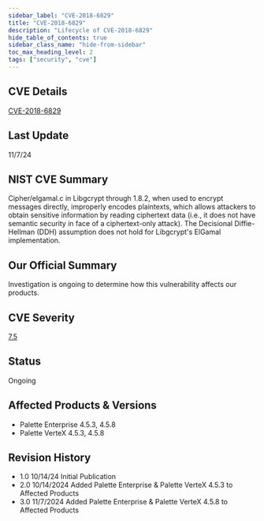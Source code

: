 ```yaml
---
sidebar_label: "CVE-2018-6829"
title: "CVE-2018-6829"
description: "Lifecycle of CVE-2018-6829"
hide_table_of_contents: true
sidebar_class_name: "hide-from-sidebar"
toc_max_heading_level: 2
tags: ["security", "cve"]
---
```


## CVE Details

[CVE-2018-6829](https://nvd.nist.gov/vuln/detail/CVE-2018-6829)

## Last Update

11/7/24

## NIST CVE Summary

Cipher/elgamal.c in Libgcrypt through 1.8.2, when used to encrypt messages directly, improperly encodes plaintexts,
which allows attackers to obtain sensitive information by reading ciphertext data (i.e., it does not have semantic
security in face of a ciphertext-only attack). The Decisional Diffie-Hellman (DDH) assumption does not hold for
Libgcrypt's ElGamal implementation.

## Our Official Summary

Investigation is ongoing to determine how this vulnerability affects our products.

## CVE Severity

[7.5](https://nvd.nist.gov/vuln/detail/CVE-2018-6829)

## Status

Ongoing

## Affected Products & Versions

- Palette Enterprise 4.5.3, 4.5.8
- Palette VerteX 4.5.3, 4.5.8

## Revision History

- 1.0 10/14/24 Initial Publication
- 2.0 10/14/2024 Added Palette Enterprise & Palette VerteX 4.5.3 to Affected Products
- 3.0 11/7/2024 Added Palette Enterprise & Palette VerteX 4.5.8 to Affected Products
